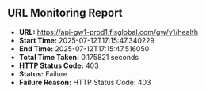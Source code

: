 ## URL Monitoring Report

- **URL:** https://api-gw1-prod1.fisglobal.com/gw/v1/health
- **Start Time:** 2025-07-12T17:15:47.340229
- **End Time:** 2025-07-12T17:15:47.516050
- **Total Time Taken:** 0.175821 seconds
- **HTTP Status Code:** 403
- **Status:** Failure
- **Failure Reason:** HTTP Status Code: 403
